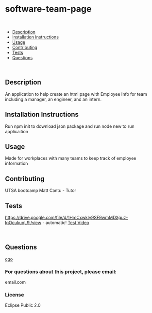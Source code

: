 # software-team-page
<br>
                                                                
- [Description](#Description)
- [Installation Instructions](#Installation-Instructions)
- [Usage](#Usage)
- [Contributing](#Contributing)
- [Tests](#Tests)
- [Questions](#Questions)
<br>

## Description
 An application to help create an html page with Employee Info for team including a manager, an engineer, and an intern. 
<br>

## Installation Instructions
Run npm init to download json package and run node new to run applicaition

## Usage
 Made for workplaces with many teams to keep track of employee information
<br>

## Contributing
 UTSA bootcamp
 Matt Cantu - Tutor
<br>

## Tests
https://drive.google.com/file/d/1HmCxwkIy9SF9wmMDXguz-lqOcukuqL9l/view - automatic!
[Test Video](https://drive.google.com/file/d/1HmCxwkIy9SF9wmMDXguz-lqOcukuqL9l/view)
 
<br>

## Questions
[cgo](http://github.com/cgo) 
### For questions about this project, please email:
 email.com
 <br>

### License
 Eclipse Public 2.0